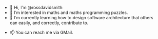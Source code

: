 - 👋 Hi, I’m @rossdavidsmith
- 👀 I’m interested in maths and maths programming puzzles.
- 🌱 I’m currently learning how to design software architecture that others can easily, and correctly, contribute to.
<!-- 💞️ I’m looking to collaborate on -->
- 📫 You can reach me via GMail.

<!---
rossdavidsmith/rossdavidsmith is a ✨ special ✨ repository because its `README.md` (this file) appears on your GitHub profile.
You can click the Preview link to take a look at your changes.
--->
